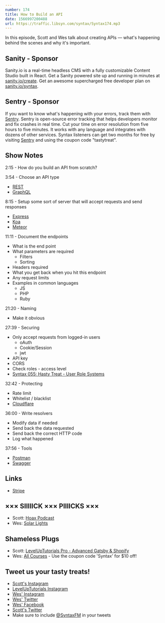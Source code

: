 ```yaml
---
number: 174
title: How to Build an API
date: 1566997200488
url: https://traffic.libsyn.com/syntax/Syntax174.mp3
---
```


In this episode, Scott and Wes talk about creating APIs — what's happening behind the scenes and why it's important.

## Sanity - Sponsor
Sanity.io is a real-time headless CMS with a fully customizable Content Studio built in React. Get a Sanity powered site up and running in minutes at [sanity.io/create](https://www.sanity.io/create). Get an awesome supercharged free developer plan on [sanity.io/syntax](https://www.sanity.io/syntax).

## Sentry - Sponsor
If you want to know what's happening with your errors, track them with [Sentry](https://sentry.io/). Sentry is open-source error tracking that helps developers monitor and fix crashes in real time. Cut your time on error resolution from five hours to five minutes. It works with any language and integrates with dozens of other services. Syntax listeners can get two months for free by visiting [Sentry](https://sentry.io/) and using the coupon code "tastytreat".

## Show Notes

2:15 - How do you build an API from scratch?

3:54 - Choose an API type

* [REST](https://restfulapi.net/)
* [GraphQL](https://graphql.org/)

8:15 - Setup some sort of server that will accept requests and send responses

* [Express](https://expressjs.com)
* [Koa](https://koajs.com)
* [Meteor](https://www.meteor.com)

11:11 - Document the endpoints

* What is the end point
* What parameters are required
  * Filters
  * Sorting
* Headers required
* What you get back when you hit this endpoint
* Any request limits
* Examples in common languages
  * JS
  * PHP
  * Ruby

21:20 - Naming

* Make it obvious

27:39 - Securing

* Only accept requests from logged-in users
    - oAuth
    - Cookie/Session
    - jwt
* API key
* CORS
* Check roles - access level
* [Syntax 055: Hasty Treat - User Role Systems](https://syntax.fm/show/055/hasty-treat-user-role-systems)

32:42 - Protecting

* Rate limit
* Whitelist / blacklist
* [Cloudflare](https://www.cloudflare.com/)

36:00 - Write resolvers 

* Modify data if needed
* Send back the data requested
* Send back the correct HTTP code
* Log what happened

37:56 - Tools

* [Postman](https://www.getpostman.com/)
* [Swagger](https://swagger.io/)

## Links
* [Stripe](https://stripe.com/)

## ××× SIIIIICK ××× PIIIICKS ×××
* Scott: [Hoax Podcast](https://podcasts.apple.com/us/podcast/hoax/id1354226895)
* Wes: [Solar Lights](https://amzn.to/31NFwyH)

## Shameless Plugs
* Scott: [LevelUpTutorials Pro - Advanced Gatsby & Shopify](https://www.leveluptutorials.com/pro)
* Wes: [All Courses](https://wesbos.com/courses/) - Use the coupon code 'Syntax' for $10 off!

## Tweet us your tasty treats!
* [Scott's Instagram](https://www.instagram.com/stolinski/)
* [LevelUpTutorials Instagram](https://www.instagram.com/LevelUpTutorials/)
* [Wes' Instagram](https://www.instagram.com/wesbos/)
* [Wes' Twitter](https://twitter.com/wesbos)
* [Wes' Facebook](https://www.facebook.com/wesbos.developer)
* [Scott's Twitter](https://twitter.com/stolinski)
* Make sure to include [@SyntaxFM](https://twitter.com/SyntaxFM) in your tweets